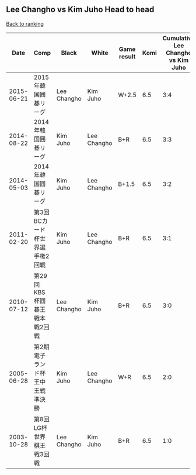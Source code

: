 ## Lee Changho vs Kim Juho Head to head

[Back to ranking](../../index.md)




| **Date** | **Comp** | **Black** | **White** | **Game result** | **Komi** | **Cumulative Lee Changho vs Kim Juho** | **Lee Changho streak** | **Kim Juho streak** | 
| --- | --- | --- | --- | --- | --- | --- | --- | --- |
| 2015-06-21 | 2015年韓国囲碁リーグ | Lee Changho | Kim Juho | W+2.5 | 6.5 | 3:4 | 0 | 4 | 
| 2014-08-22 | 2014年韓国囲碁リーグ | Kim Juho | Lee Changho | B+R | 6.5 | 3:3 | 0 | 3 | 
| 2014-05-03 | 2014年韓国囲碁リーグ | Kim Juho | Lee Changho | B+1.5 | 6.5 | 3:2 | 0 | 2 | 
| 2011-02-20 | 第3回BCカード杯世界選手権2回戦 | Kim Juho | Lee Changho | B+R | 6.5 | 3:1 | 0 | 1 | 
| 2010-07-12 | 第29回KBS杯囲碁王戦本戦2回戦 | Lee Changho | Kim Juho | B+R | 6.5 | 3:0 | 3 | 0 | 
| 2005-06-28 | 第2期電子ランド杯王中王戦準決勝 | Kim Juho | Lee Changho | W+R | 6.5 | 2:0 | 2 | 0 | 
| 2003-10-28 | 第8回LG杯世界棋王戦3回戦 | Lee Changho | Kim Juho | B+R | 6.5 | 1:0 | 1 | 0 |




